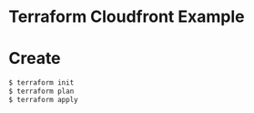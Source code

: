 # Terraform Cloudfront Example

# Create
```sh
$ terraform init
$ terraform plan
$ terraform apply
```
